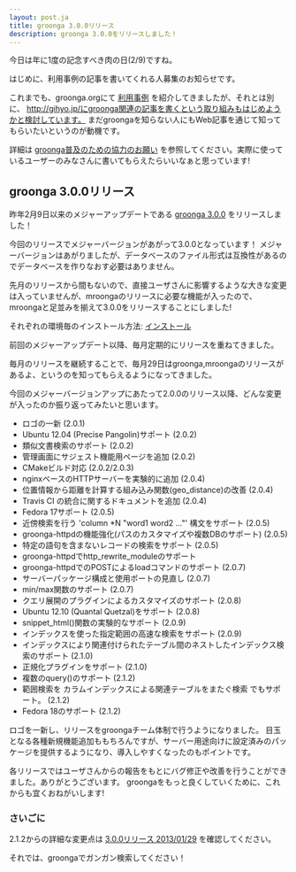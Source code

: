 ```yaml
---
layout: post.ja
title: groonga 3.0.0リリース
description: groonga 3.0.0をリリースしました！
---
```


今日は年に1度の記念すべき肉の日(2/9)ですね。

はじめに、利用事例の記事を書いてくれる人募集のお知らせです。

これまでも、groonga.orgにて [利用事例](http://groonga.org/ja/users/)
を紹介してきましたが、それとは別に、
http://gihyo.jp/にgroonga関連の記事を書くという取り組みもはじめようかと検討しています。
まだgroongaを知らない人にもWeb記事を通じて知ってもらいたいというのが動機です。

詳細は
[groonga普及のための協力のお願い](http://sourceforge.jp/projects/groonga/lists/archive/dev/2013-February/001186.html)
を参照してください。実際に使っているユーザーのみなさんに書いてもらえたらいいなぁと思っています!

groonga 3.0.0リリース
---------------------

昨年2月9日以来のメジャーアップデートである [groonga
3.0.0](/ja/docs/news.html#release-3-0-0) をリリースしました！

今回のリリースでメジャーバージョンがあがって3.0.0となっています！
メジャーバージョンはあがりましたが、データベースのファイル形式は互換性があるのでデータベースを作りなおす必要はありません。

先月のリリースから間もないので、直接ユーザさんに影響するような大きな変更は入っていませんが、mroongaのリリースに必要な機能が入ったので、mroongaと足並みを揃えて3.0.0をリリースすることにしました!

それぞれの環境毎のインストール方法:
[インストール](/ja/docs/install.html)

前回のメジャーアップデート以降、毎月定期的にリリースを重ねてきました。

毎月のリリースを継続することで、毎月29日はgroonga,mroongaのリリースがあるよ、というのを知ってもらえるようになってきました。

今回のメジャーバージョンアップにあたって2.0.0のリリース以降、どんな変更が入ったのか振り返ってみたいと思います。

-   ロゴの一新 (2.0.1)
-   Ubuntu 12.04 (Precise Pangolin)サポート (2.0.2)
-   類似文書検索のサポート (2.0.2)
-   管理画面にサジェスト機能用ページを追加 (2.0.2)
-   CMakeビルド対応 (2.0.2/2.0.3)
-   nginxベースのHTTPサーバーを実験的に追加 (2.0.4)
-   位置情報から距離を計算する組み込み関数(geo_distance)の改善 (2.0.4)
-   Travis CI の統合に関するドキュメントを追加 (2.0.4)
-   Fedora 17サポート (2.0.5)
-   近傍検索を行う 'column *N "word1 word2 ..."' 構文をサポート (2.0.5)
-   groonga-httpdの機能強化(パスのカスタマイズや複数DBのサポート) (2.0.5)
-   特定の語句を含まないレコードの検索をサポート (2.0.5)
-   groonga-httpdでhttp_rewrite_moduleのサポート
-   groonga-httpdでのPOSTによるloadコマンドのサポート (2.0.7)
-   サーバーパッケージ構成と使用ポートの見直し (2.0.7)
-   min/max関数のサポート (2.0.7)
-   クエリ展開のプラグインによるカスタマイズのサポート (2.0.8)
-   Ubuntu 12.10 (Quantal Quetzal)をサポート (2.0.8)
-   snippet_html()関数の実験的なサポート (2.0.9)
-   インデックスを使った指定範囲の高速な検索をサポート (2.0.9)
-   インデックスにより関連付けられたテーブル間のネストしたインデックス検索のサポート (2.1.0)
-   正規化プラグインをサポート (2.1.0)
-   複数のquery()のサポート (2.1.2)
-   範囲検索を カラムインデックスによる関連テーブルをまたぐ検索
    でもサポート。 (2.1.2)
-   Fedora 18のサポート (2.1.2)

ロゴを一新し、リリースをgroongaチーム体制で行うようになりました。
目玉となる各種新規機能追加ももちろんですが、サーバー用途向けに設定済みのパッケージを提供するようになり、導入しやすくなったのもポイントです。

各リリースではユーザさんからの報告をもとにバグ修正や改善を行うことができました。ありがとうございます。
groongaをもっと良くしていくために、これからも宜くおねがいします!

### さいごに

2.1.2からの詳細な変更点は [3.0.0リリース
2013/01/29](/ja/docs/news.html#release-3-0-0) を確認してください。

それでは、groongaでガンガン検索してください！
